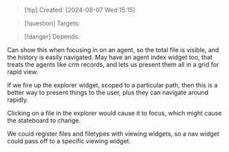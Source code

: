 
>[!tip] Created: [2024-08-07 Wed 15:15]

>[!question] Targets: 

>[!danger] Depends: 

Can show this when focusing in on an agent, so the total file is visible, and the history is easily navigated.
May have an agent index widget too, that treats the agents like crm records, and lets us present them all in a grid for rapid view.

If we fire up the explorer widget, scoped to a particular path, then this is a better way to present things to the user, plus they can navigate around rapidly.

Clicking on a file in the explorer would cause it to focus, which might cause the stateboard to change.

We could register files and filetypes with viewing widgets, so a nav widget could pass off to a specific viewing widget.